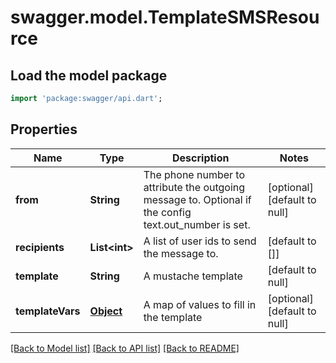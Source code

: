 # swagger.model.TemplateSMSResource

## Load the model package
```dart
import 'package:swagger/api.dart';
```

## Properties
Name | Type | Description | Notes
------------ | ------------- | ------------- | -------------
**from** | **String** | The phone number to attribute the outgoing message to. Optional if the config text.out_number is set. | [optional] [default to null]
**recipients** | **List&lt;int&gt;** | A list of user ids to send the message to. | [default to []]
**template** | **String** | A mustache template | [default to null]
**templateVars** | [**Object**](Object.md) | A map of values to fill in the template | [optional] [default to null]

[[Back to Model list]](../README.md#documentation-for-models) [[Back to API list]](../README.md#documentation-for-api-endpoints) [[Back to README]](../README.md)


